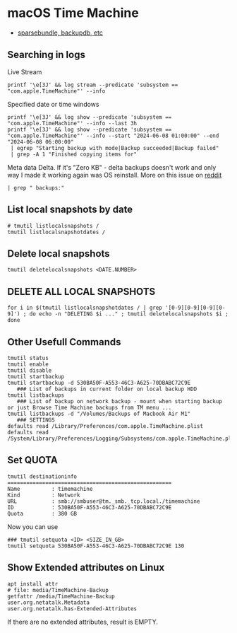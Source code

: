 # macOS Time Machine

* [sparsebundle, backupdb, etc](https://github.com/0xdevalias/devalias.net/issues/89)

## Searching in logs

Live Stream

    printf '\e[3J' && log stream --predicate 'subsystem == "com.apple.TimeMachine"' --info

Specified date or time windows

    printf '\e[3J' && log show --predicate 'subsystem == "com.apple.TimeMachine"' --info --last 3h
    printf '\e[3J' && log show --predicate 'subsystem == "com.apple.TimeMachine"' --info --start "2024-06-08 01:00:00" --end "2024-06-08 06:00:00"
     | egrep "Starting backup with mode|Backup succeeded|Backup failed"
     | grep -A 1 "Finished copying items for"

Meta data Delta. If it's "Zero KB" - delta backups doesn't work and only way I made it working again was OS reinstall. More on this issue on [reddit](https://www.reddit.com/r/MacOS/comments/1gk4mmq/time_machine_doing_full_backup_again_and_again/)

    | grep " backups:"

## List local snapshots by date

    # tmutil listlocalsnapshots / 
    tmutil listlocalsnapshotdates /

## Delete local snapshots

    tmutil deletelocalsnapshots <DATE.NUMBER>

## DELETE ALL LOCAL SNAPSHOTS

    for i in $(tmutil listlocalsnapshotdates / | grep '[0-9][0-9][0-9][0-9]') ; do echo -n "DELETING $i ..." ; tmutil deletelocalsnapshots $i ; done

## Other Usefull Commands

    tmutil status
    tmutil enable
    tmutil disable
    tmutil startbackup
    tmutil startbackup -d 530BA50F-A553-46C3-A625-70DBABC72C9E
       ### List of backups in current folder on local backup HDD
    tmutil listbackups
       ### List of backup on network backup - mount when starting backup or just Browse Time Machine backups from TM menu ...
    tmutil listbackups -d "/Volumes/Backups of Macbook Air M1"
       ### SETTINGS
    defaults read /Library/Preferences/com.apple.TimeMachine.plist
    defaults read /System/Library/Preferences/Logging/Subsystems/com.apple.TimeMachine.plist

## Set QUOTA

    tmutil destinationinfo
    ====================================================
    Name          : timemachine
    Kind          : Network
    URL           : smb://smbuser@tm._smb._tcp.local./timemachine
    ID            : 530BA50F-A553-46C3-A625-70DBABC72C9E
    Quota         : 380 GB

Now you can use

    ### tmutil setquota <ID> <SIZE_IN_GB>
    tmutil setquota 530BA50F-A553-46C3-A625-70DBABC72C9E 130

## Show Extended attributes on Linux

    apt install attr
    # file: media/TimeMachine-Backup
    getfattr /media/TimeMachine-Backup
    user.org.netatalk.Metadata
    user.org.netatalk.has-Extended-Attributes

If there are no extended attributes, result is EMPTY.
